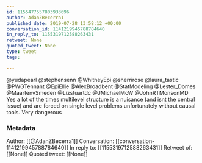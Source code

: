```yaml
---
id: 1155477557803933696
author: AdanZBecerra1
published_date: 2019-07-28 13:58:12 +00:00
conversation_id: 1141219945788784640
in_reply_to: 1155319712588263431
retweet: None
quoted_tweet: None
type: tweet
tags:

---
```


@yudapearl @stephensenn @WhitneyEpi @sherrirose @laura_tastic @PWGTennant @EpiEllie @AlexBroadbent @StatModeling @Lester_Domes @MaartenvSmeden @Lizstuartdc @JMichaelMcW @JohnRTMonsonMD Yes a lot of the times multilevel structure is a nuisance (and isnt the central issue) and are forced on single level problems unfortunately without causal tools. Very dangerous

### Metadata

Author: [[@AdanZBecerra1]]
Conversation: [[conversation-1141219945788784640]]
In reply to: [[1155319712588263431]]
Retweet of: [[None]]
Quoted tweet: [[None]]
